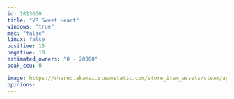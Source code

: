 ```yaml
---
id: 1813650
title: "VR Sweet Heart"
windows: "true"
mac: "false"
linux: false
positive: 15
negative: 10
estimated_owners: "0 - 20000"
peak_ccu: 0

image: https://shared.akamai.steamstatic.com/store_item_assets/steam/apps/1813650/header.jpg?t=1658914012
opinions:
---
```

